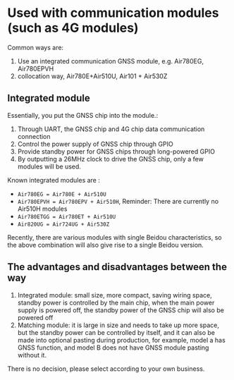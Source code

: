 # Used with communication modules (such as 4G modules)

Common ways are:

1. Use an integrated communication GNSS module, e.g. Air780EG, Air780EPVH
2. collocation way, Air780E+Air510U, Air101 + Air530Z

## Integrated module

Essentially, you put the GNSS chip into the module.:

1. Through UART, the GNSS chip and 4G chip data communication connection
2. Control the power supply of GNSS chip through GPIO
3. Provide standby power for GNSS chips through long-powered GPIO
4. By outputting a 26MHz clock to drive the GNSS chip, only a few modules will be used.

Known integrated modules are :

* `Air780EG = Air780E + Air510U`
* `Air780EPVH = Air780EPV + Air510H`, Reminder: There are currently no Air510H modules
* `Air780ETGG = Air780ET + Air510U`
* `Air820UG = Air724UG + Air530Z`

Recently, there are various modules with single Beidou characteristics, so the above combination will also give rise to a single Beidou version.

## The advantages and disadvantages between the way

1. Integrated module: small size, more compact, saving wiring space, standby power is controlled by the main chip, when the main power supply is powered off, the standby power of the GNSS chip will also be powered off
2. Matching module: it is large in size and needs to take up more space, but the standby power can be controlled by itself, and it can also be made into optional pasting during production, for example, model a has GNSS function, and model B does not have GNSS module pasting without it.

There is no decision, please select according to your own business.
